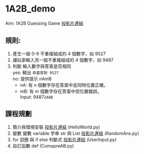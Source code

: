 # 1A2B_demo  
Aim: 1A2B Guessing Game  [投影片連結](https://hackmd.io/p/ByAodTk9f#/)

規則:
--
1. 產生一組 0-9 不重複組成的 4 個數字，如 9527
2. 讓玩家輸入另一組不重複組成的 4 個數字，如 9487
3. 判斷 輸入數字與答案是否相同  
yes: 輸出 `恭喜答對 9527`  
no: 提供提示 nAmB  
    * nA: 有 n 個數字存在答案中並同時位置正確。  
    * mB: 有 m 個數字存在答案中但位置錯誤。  
Input: 9487`2A0B`  

課程規劃
--
1. 簡介與環境安裝 [投影片連結](https://hackmd.io/p/rk1m3aJcM#/) (HelloWorld.py)  
2. 變數 變數 variable 字串 str 與 List [投影片連結](https://hackmd.io/p/B1blMuMcz#/) (RandomAns.py)
3. for 迴圈 與 if else 判斷式 [投影片連結](https://hackmd.io/p/H1nJKTr2f#/) (UserInput.py)
4. 自訂函數 def  (ComapreAB.py)


